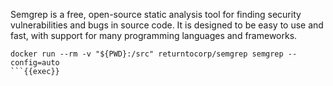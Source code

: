 Semgrep is a free, open-source static analysis tool for finding security vulnerabilities and bugs in source code. It is designed to be easy to use and fast, with support for many programming languages and frameworks.

```plain
docker run --rm -v "${PWD}:/src" returntocorp/semgrep semgrep --config=auto
```{{exec}}

